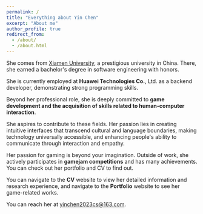 ```yaml
---
permalink: /
title: "Everything about Yin Chen"
excerpt: "About me"
author_profile: true
redirect_from: 
  - /about/
  - /about.html
---
```



She comes from [Xiamen University](https://www.xmu.edu.cn/), a prestigious university in China.  There, she earned a bachelor's degree in software engineering with honors.

She is currently employed at **Huawei Technologies Co.**, Ltd. as a backend developer, demonstrating strong programming skills. 

Beyond her professional role, she is deeply committed to **game development and the acquisition of skills related to human-computer interaction**. 

She aspires to contribute to these fields.  Her passion lies in creating intuitive interfaces that transcend cultural and language boundaries, making technology universally accessible, and enhancing people's ability to communicate through interaction and empathy.

Her passion for gaming is beyond your imagination. Outside of work, she actively participates in **gamejam competitions** and has many achievements. You can check out her portfolio and CV to find out.

You can navigate to the **CV** website to view her detailed information and research experience, and navigate to the **Portfolio** website to see her game-related works.

You can reach her at yinchen2023cs@163.com.
